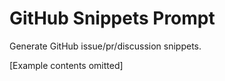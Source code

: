 # GitHub Snippets Prompt

Generate GitHub issue/pr/discussion snippets.

[Example contents omitted]
